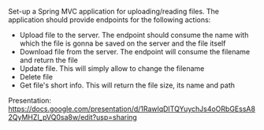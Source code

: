 Set-up a Spring MVC application for uploading/reading files.
The application should provide endpoints for the following actions:
  * Upload file to the server. The endpoint should consume the name with which the file is gonna be saved on the server and the file itself
  * Download file from the server. The endpoint will consume the filename and return the file
  * Update file. This will simply allow to change the filename
  * Delete file
  * Get file's short info. This will return the file size, its name and path

Presentation: https://docs.google.com/presentation/d/1RawlqDITQYuychJs4oORbGEssA82QyMHZI_pVQ0sa8w/edit?usp=sharing
